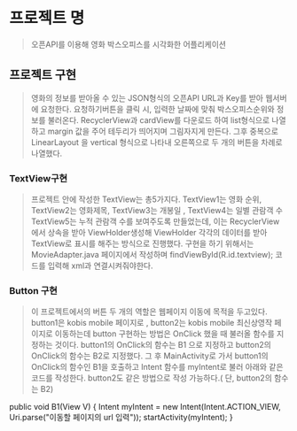 # 프로젝트 명
>오픈API를 이용해 영화 박스오피스를 시각화한 어플리케이션

## 프로젝트 구현 
>영화의 정보를 받아올 수 있는 JSON형식의 오픈API URL과 Key를 받아 웹서버에 요청한다.
요청하기버튼을 클릭 시, 입력한 날짜에 맞춰 박스오피스순위와 정보를 불러온다. 
RecyclerView과 cardView를 다운로드 하여 list형식으로 나열하고 margin 값을 주어 테두리가 띄어지며 그림자지게 만든다.
그후 중복으로 LinearLayout 을 vertical 형식으로 나타내 오른쪽으로 두 개의 버튼을 차례로 나열했다. 

### TextView구현 
>프로젝트 안에 작성한 TextView는 총5가지다. TextView1는 영화 순위, TextView2는 영화제목, TextView3는 개봉일 , TextView4는 일별 관람객 수 TextView5는 누적 관람객 수를 보여주도록 만들었는데, 이는 RecyclerView 에서 상속을 받아 ViewHolder생성해 ViewHolder 각각의 데이터를 받아 TextView로 표시를 해주는 방식으로 진행했다.
구현을 하기 위해서는 MovieAdapter.java 페이지에서 작성하며 findViewById(R.id.textview); 코드를 입력해 xml과 연결시켜줘야한다.



### Button 구현
>이 프로젝트에서의 버튼 두 개의 역할은 웹페이지 이동에 목적을 두고있다.
button1은 kobis mobile 페이지로 , button2는 kobis mobile 최신상영작 페이지로 이동하는데
button 구현하는 방법은 OnClick 했을 때 불러올 함수를 지정하는 것이다. button1의 OnClick의 함수는 B1 으로 지정하고 button2의 OnClick의 함수는 B2로 지정했다.
그 후 MainActivity로 가서 button1의 OnClick의 함수인 B1을 호출하고 Intent 함수를 myIntent로 불러 아래와 같은 코드를 작성한다. button2도 같은 방법으로 작성 가능하다.( 단,  button2의 함수는 B2)

public void B1(View V)
{
   Intent myIntent = new Intent(Intent.ACTION_VIEW, Uri.parse("이동할 페이지의 url 입력"));
   startActivity(myIntent);
}
